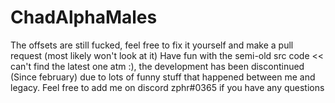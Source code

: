 # ChadAlphaMales
The offsets are still fucked, feel free to fix it yourself and make a pull request (most likely won't look at it)
Have fun with the semi-old src code << can't find the latest one atm :), the development has been discontinued (Since february) due to lots of funny stuff that happened between me and legacy. 
Feel free to add me on discord zphr#0365 if you have any questions
